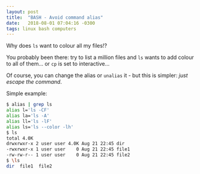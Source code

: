```yaml
---
layout: post
title:  "BASH - Avoid command alias"
date:   2018-08-01 07:04:16 -0300
tags: linux bash computers
---
```

Why does `ls` want to colour all my files!?

You probably been there: try to list a million files and `ls` wants to add colour to all of them... or `cp` is set to interactive... 

Of course, you can change the alias or `unalias` it - but this is simpler: _just escape the command_.

Simple example:
```bash
$ alias | grep ls
alias l='ls -CF'
alias la='ls -A'
alias ll='ls -lF'
alias ls='ls --color -lh'
$ ls
total 4.0K
drwxrwxr-x 2 user user 4.0K Aug 21 22:45 dir
-rwxrwxr-x 1 user user    0 Aug 21 22:45 file1
-rw-rw-r-- 1 user user    0 Aug 21 22:45 file2
$ \ls
dir  file1  file2
```

